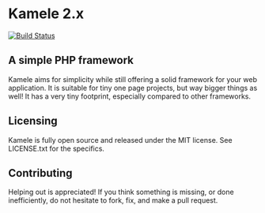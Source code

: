 # Kamele 2.x

[![Build Status](https://travis-ci.org/goldenice/Kamele-Framework-2.svg?branch=master)](https://travis-ci.org/goldenice/Kamele-Framework-2)

## A simple PHP framework
Kamele aims for simplicity while still offering a solid framework for your web application. It is suitable for tiny one page projects, but way bigger things as well! It has a very tiny footprint, especially compared to other frameworks.

## Licensing
Kamele is fully open source and released under the MIT license. See LICENSE.txt for the specifics.

## Contributing
Helping out is appreciated! If you think something is missing, or done inefficiently, do not hesitate to fork, fix, and make a pull request.